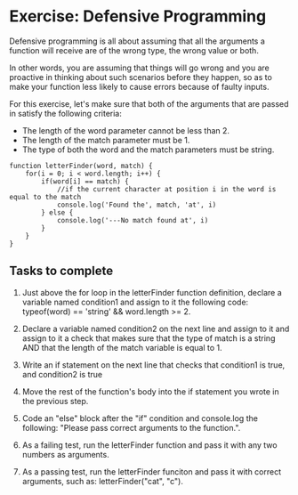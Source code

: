 # Exercise: Defensive Programming

Defensive programming is all about assuming that all the arguments a function will receive are of the wrong type, the wrong value or both.

In other words, you are assuming that things will go wrong and you are proactive in thinking about such scenarios before they happen, so as to make your function less likely to cause errors because of faulty inputs.

For this exercise, let's make sure that both of the arguments that are passed in satisfy the following criteria:

- The length of the word parameter cannot be less than 2.
- The length of the match parameter must be 1.
- The type of both the word and the match parameters must be string.

~~~
function letterFinder(word, match) {
    for(i = 0; i < word.length; i++) {
        if(word[i] == match) {
            //if the current character at position i in the word is equal to the match
            console.log('Found the', match, 'at', i)
        } else {
            console.log('---No match found at', i)
        }
    }
}

~~~

## Tasks to complete
1. Just above the for loop in the letterFinder function definition, declare a variable named condition1 and assign to it the following code: typeof(word) == 'string' && word.length >= 2.

2. Declare a variable named condition2 on the next line and assign to it and assign to it a check that makes sure that the type of match is a string AND that the length of the match variable is equal to 1.

3. Write an if statement on the next line that checks that condition1 is true, and condition2 is true

4. Move the rest of the function's body into the if statement you wrote in the previous step.

5. Code an "else" block after the "if" condition and console.log the following: "Please pass correct arguments to the function.".

6. As a failing test, run the letterFinder function and pass it with any two numbers as arguments.

7. As a passing test, run the letterFinder funciton and pass it with correct arguments, such as: letterFinder("cat", "c").